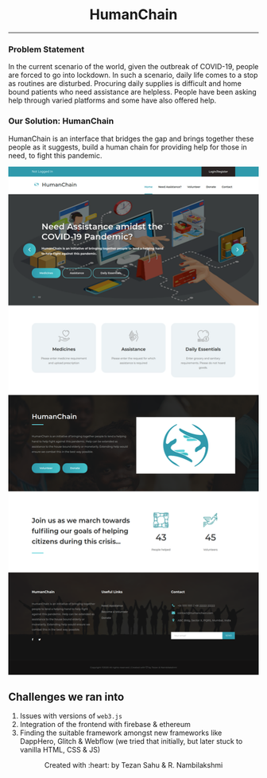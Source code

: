 <h1 align="center">HumanChain</h1>
<p align="center"> </p>

***

### Problem Statement 
In the current scenario of the world, given the outbreak of COVID-19, people are forced to go into lockdown. In such a scenario, daily life comes to a stop as routines are disturbed. Procuring daily supplies is difficult and home bound patients who need assistance are helpless. People have been asking help through varied platforms and some have also offered help.  


### Our Solution: HumanChain 

HumanChain is an interface that bridges the gap and brings together these people as it suggests, build a human chain for providing help for those in need, to fight this pandemic.

![github-small](/client/images/launchpage.png) 


## Challenges we ran into

1. Issues with versions of `web3.js`
2. Integration of the frontend with firebase & ethereum
3. Finding the suitable framework amongst new frameworks like DappHero, Glitch & Webflow (we tried that initially, but later stuck to vanilla HTML, CSS & JS)

<p align="center">Created with :heart: by Tezan Sahu & R. Nambilakshmi</p>

